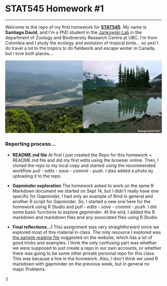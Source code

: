 # STAT545 Homework #1
--------------------------------

Welcome to the repo of my first homework for [**STAT545**](http://stat545.com). My name is **Santiago David**, and I'm a PhD student in the [Jankowski Lab](http://www.zoology.ubc.ca/~jankowsk/) in the department of Zoology and Biodiversity Research Centre at UBC. I'm from Colombia and I study the ecology and evolution of tropical birds... so yes! I do travel a lot to the tropics to do fieldwork and escape winter in Canada, but I love both places...

![](Photo1SD.jpg)



### Reporting process...

- **README.md file** At first I just created the Repo for this homework + README.md file and did my first edits using the browser online. Then, I cloned the repo to my local copy and started using the recommended workflow *pull - edits - save - commit - push*. I also added a photo by uploading it to the repo.

- **Gapminder exploration** The homework asked to work on the same R Markdown document we started on Sept 14, but I didn't really have one specific for Gapminder, I had only an example of Rmd in general and another R script for Gapminder. So, I started a new one here for the homework using R Studio and *pull - edits - save - commit - push*. I did some basic functions to explore *gapminder*. At the end, I added the R markdown and markdown files and any associated files using R Studio.

- **Final reflections...!** This assignment was very straightforward since we explored most of this material in class. The only resource I explored was [the sample readme file](https://github.com/STAT545-UBC/STAT545-UBC.github.io/blob/master/hw01_sample_readme.md) suggested on the website, which has a lot of good tricks and examples.
I think the only confusing part was whether we were supposed to just create a repo in our own accounts, or whether there was going to be some other private personal repo for this class. This was because a line in the homework. Also, I don't think we used R markdown with gapminder on the previous week, but in general no major Problems.

:)










